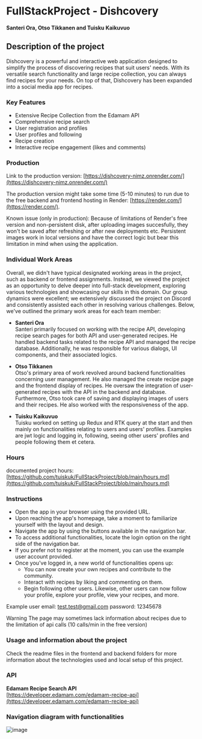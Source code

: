 # FullStackProject - **Dishcovery**


**Santeri Ora, Otso Tikkanen and Tuisku Kaikuvuo**

## Description of the project

Dishcovery is a powerful and interactive web application designed to simplify the process of discovering recipes that suit users' needs.
With its versatile search functionality and large recipe collection, you can always find recipes for your needs. On top of that, Dishcovery has been expanded into a social media app for recipes.

### Key Features
- Extensive Recipe Collection from the Edamam API
- Comprehensive recipe search
- User registration and profiles
- User profiles and following
- Recipe creation
- Interactive recipe engagement (likes and comments)

### Production
Link to the production version: [https://dishcovery-nimz.onrender.com/](https://dishcovery-nimz.onrender.com/)

The production version might take some time (5-10 minutes) to run due to the free backend and frontend hosting in Render: [https://render.com/](https://render.com/).

Known issue (only in production): Because of limitations of Render's free version and non-persistent disk, after uploading images succesfully, they won't be saved after refreshing or after new deployments etc. Persistent images work in local versions and have the correct logic but bear this limitation in mind when using the application.


### Individual Work Areas
Overall, we didn't have typical designated working areas in the project, such as backend or frontend assignments. Instead, we viewed the project as an opportunity to delve deeper into full-stack development, exploring various technologies and showcasing our skills in this domain. Our group dynamics were excellent; we extensively discussed the project on Discord and consistently assisted each other in resolving various challenges. Below, we've outlined the primary work areas for each team member:

- **Santeri Ora** \
Santeri primarily focused on working with the recipe API, developing recipe search pages for both API and user-generated recipes. He handled backend tasks related to the recipe API and managed the recipe database. Additionally, he was responsible for various dialogs, UI components, and their associated logics.

- **Otso Tikkanen** \
Otso's primary area of work revolved around backend functionalities concerning user management. He also managed the create recipe page and the frontend display of recipes. He oversaw the integration of user-generated recipes with the API in the backend and database. Furthermore, Otso took care of saving and displaying images of users and their recipes. He also worked with the responsiveness of the app.

- **Tuisku Kaikuvuo** \
Tuisku worked on setting up Redux and RTK query at the start and then mainly on functionalities relating to users and users' profiles. Examples are jwt logic and logging in, following, seeing other users' profiles and people following them et cetera.

### Hours
documented project hours: [https://github.com/tuiskuk/FullStackProject/blob/main/hours.md](https://github.com/tuiskuk/FullStackProject/blob/main/hours.md)


### Instructions
- Open the app in your browser using the provided URL.
- Upon reaching the app's homepage, take a moment to familiarize yourself with the layout and design.
- Navigate the app by using the buttons available in the navigation bar.
- To access additional functionalities, locate the login option on the right side of the navigation bar.
- If you prefer not to register at the moment, you can use the example user account provided.
- Once you've logged in, a new world of functionalities opens up:
   - You can now create your own recipes and contribute to the community.
   - Interact with recipes by liking and commenting on them.
   - Begin following other users. Likewise, other users can now follow your profile, explore your profile, view your recipes, and more.


Example user
email: test.test@gmail.com
password: 12345678


Warning
The page may sometimes lack information about recipes due to the limitation of api calls (10 calls/min in the free version)

### Usage and information about the project
Check the readme files in the frontend and backend folders for more information about the technologies used and local setup of this project.

### API
**Edamam Recipe Search API**\
[https://developer.edamam.com/edamam-recipe-api](https://developer.edamam.com/edamam-recipe-api)

### Navigation diagram with functionalities
![image](https://github.com/tuiskuk/FullStackProject/assets/124632924/f5d54fc1-d87b-4990-8c39-de06283b69b9)

